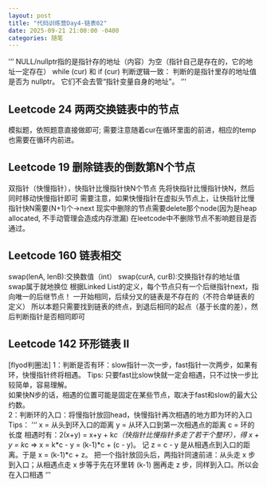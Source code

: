 ```yaml
---
layout: post
title: "代码训练营Day4-链表02"
date: 2025-09-21 21:00:00 -0400
categories: 随笔
---
```


’‘’
NULL/nullptr指的是指针存的地址（内容）为空（指针自己是存在的，它的地址一定存在）
while (cur) 和 if (cur) 判断逻辑一致：
判断的是指针里存的地址值是否为 nullptr。
它们不会去管“指针变量自身的地址”。
‘’‘

## Leetcode 24 两两交换链表中的节点
模拟题，依照题意直接做即可;
需要注意随着cur在循环里面的前进，相应的temp也需要在循环内前进。

## Leetcode 19 删除链表的倒数第N个节点
双指针（快慢指针），快指针比慢指针快N个节点
先将快指针比慢指针快N，然后同时移动快慢指针即可
需要注意，如果快慢指针在虚拟头节点上，让快指针比慢指针快N需要(N+1)个->next
现实中删除的节点需要delete那个node(因为是heap allocated, 不手动管理会造成内存泄漏)
在leetcode中不删除节点不影响题目是否通过。

## Leetcode 160 链表相交
swap(lenA, lenB):交换数值（int）
swap(curA, curB):交换指针存的地址值
swap属于就地换位
根据Linked List的定义，每个节点只有一个后继指针next，指向唯一的后继节点！
一开始相同，后续分叉的链表是不存在的（不符合单链表的定义）
所以本题只需要找到链表的终点，到退后相同的起点（基于长度的差），然后判断指针是否相同即可

## Leetcode 142 环形链表 II
[flyod判圈法]
1：判断是否有环：slow指针一次一步，fast指针一次两步，如果有环，快慢指针终将相遇。
Tips: 只要fast比slow快就一定会相遇，只不过快一步比较简单，容易理解。  
如果快N步的话，相遇的位置可能是固定在某些节点，取决于fast和slow的最大公约数。  
2：判断环的入口：将慢指针放回head，快慢指针再次相遇的地方即为环的入口
Tips：
’‘’
x = 从头到环入口的距离
y = 从环入口到第一次相遇点的距离
c = 环的长度
相遇时有：2(x+y) = x+y + k*c（快指针比慢指针多走了若干个整环），得
x + y = k*c => x = k*c - y = (k-1)*c + (c - y)。
记 z = c - y 是从相遇点到入口的距离。于是 x = (k-1)*c + z。
把一个指针放回头后，两指针同速前进：从头走 x 步到入口；从相遇点走 x 步等于先在环里转 (k-1) 圈再走 z 步，同样到入口。所以会在入口相遇
‘’‘















